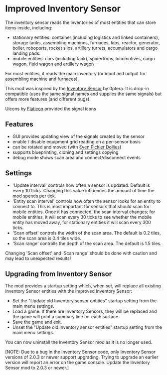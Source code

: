 # Improved Inventory Sensor

The inventory sensor reads the inventories of most entities that can store items inside, including:

* stationary entities: container (including logistics and linked containers), storage tanks, assembling machines, furnaces, labs, reactor, generator, boiler, roboports, rocket silos, artillery turrets, accumulators and cargo landing pads.
* mobile entities: cars (including tank), spidertrons, locomotives, cargo wagon, fluid wagon and artillery wagon

For most entities, it reads the main inventory (or input and output for assembling machine and furnaces).

This mod was inspired by the [Inventory Sensor](https://mods.factorio.com/mod/Inventory%20Sensor) by 0ptera. It is drop-in compatible (uses the same
signal names and supplies the same signals) but offers more features (and different bugs).

Uicons by [Flaticon](https://www.flaticon.com/uicons) provided the signal icons

## Features

* GUI provides updating view of the signals created by the sensor
* enable / disable equipment grid reading on a per-sensor basis
* can be rotated and moved (with [Even Pickier Dollies](https://mods.factorio.com/mod/even-pickier-dollies))
* supports blueprinting, cloning and settings copying
* debug mode shows scan area and connect/disconnect events

## Settings

* 'Update interval' controls how often a sensor is updated. Default is every 10 ticks. Changing this value influences the amount of time the mod spends per tick.
* 'Entity scan interval' controls how often the sensor looks for an entity to connect to. This is most important for sensors that should scan for mobile entities. Once it has connected, the scan interval changes; for mobile entities, it will scan every 30 ticks to see whether the mobile entity has moved away, for stationary entities it will scan every 300 ticks.
* 'Scan offset' controls the width of the scan area. The default is 0.2 tiles, so the scan area is 0.4 tiles wide.
* 'Scan range' controlls the depth of the scan area. The default is 1.5 tiles.

Changing 'Scan offset' and 'Scan range' should be done with caution and may lead to unexpected results!

## Upgrading from Inventory Sensor

The mod provides a startup setting which, when set, will replace all existing Inventory Sensor entities with the Improved Inventory Sensor:

* Set the "Update old Inventory sensor entities" startup setting from the main menu settings.
* Load a game. If there are Inventory Sensors, they will be replaced and the game will print a summary line for each surface.
* Save the game and exit.
* Unset the "Update old Inventory sensor entities" startup setting from the main menu settings.

You can now uninstall the Inventory Sensor mod as it is no longer used.

[NOTE: Due to a bug in the Inventory Sensor code, only Inventory Sensor versions of 2.0.3 or newer support upgrading. Trying to upgrade an earlier version will report an error on the game console. Update the Inventory Sensor mod to 2.0.3 or newer.]
